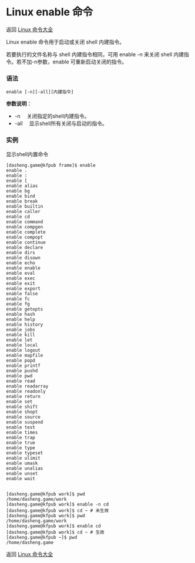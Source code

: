 # Linux enable 命令

返回 [Linux 命令大全](https://ahuang007.github.com/Linux-Command)

Linux enable 命令用于启动或关闭 shell 内建指令。

若要执行的文件名称与 shell 内建指令相同，可用 enable -n 来关闭 shell 内建指令。若不加-n参数，enable 可重新启动关闭的指令。

### 语法

```
enable [-n][-all][内建指令]
```

**参数说明**：

- -n 　关闭指定的shell内建指令。
- -all 　显示shell所有关闭与启动的指令。

### 实例

显示shell内置命令

```
[dasheng.game@kfpub frame]$ enable
enable .
enable :
enable [
enable alias
enable bg
enable bind
enable break
enable builtin
enable caller
enable cd
enable command
enable compgen
enable complete
enable compopt
enable continue
enable declare
enable dirs
enable disown
enable echo
enable enable
enable eval
enable exec
enable exit
enable export
enable false
enable fc
enable fg
enable getopts
enable hash
enable help
enable history
enable jobs
enable kill
enable let
enable local
enable logout
enable mapfile
enable popd
enable printf
enable pushd
enable pwd
enable read
enable readarray
enable readonly
enable return
enable set
enable shift
enable shopt
enable source
enable suspend
enable test
enable times
enable trap
enable true
enable type
enable typeset
enable ulimit
enable umask
enable unalias
enable unset
enable wait


[dasheng.game@kfpub work]$ pwd
/home/dasheng.game/work
[dasheng.game@kfpub work]$ enable -n cd
[dasheng.game@kfpub work]$ cd ~ # 未生效 
[dasheng.game@kfpub work]$ pwd
/home/dasheng.game/work
[dasheng.game@kfpub work]$ enable cd
[dasheng.game@kfpub work]$ cd ~ # 生效
[dasheng.game@kfpub ~]$ pwd
/home/dasheng.game

```

返回 [Linux 命令大全](https://ahuang007.github.com/Linux-Command)